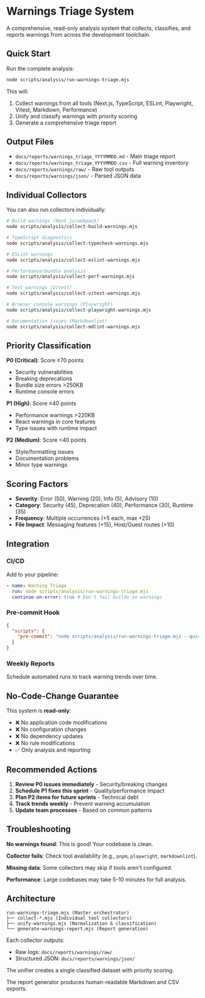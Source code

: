 # Warnings Triage System

A comprehensive, read-only analysis system that collects, classifies, and reports warnings from across the development toolchain.

## Quick Start

Run the complete analysis:

```bash
node scripts/analysis/run-warnings-triage.mjs
```

This will:
1. Collect warnings from all tools (Next.js, TypeScript, ESLint, Playwright, Vitest, Markdown, Performance)
2. Unify and classify warnings with priority scoring
3. Generate a comprehensive triage report

## Output Files

- `docs/reports/warnings_triage_YYYYMMDD.md` - Main triage report
- `docs/reports/warnings_triage_YYYYMMDD.csv` - Full warning inventory  
- `docs/reports/warnings/raw/` - Raw tool outputs
- `docs/reports/warnings/json/` - Parsed JSON data

## Individual Collectors

You can also run collectors individually:

```bash
# Build warnings (Next.js/webpack)
node scripts/analysis/collect-build-warnings.mjs

# TypeScript diagnostics
node scripts/analysis/collect-typecheck-warnings.mjs

# ESLint warnings
node scripts/analysis/collect-eslint-warnings.mjs

# Performance/bundle analysis
node scripts/analysis/collect-perf-warnings.mjs

# Test warnings (Vitest)
node scripts/analysis/collect-vitest-warnings.mjs

# Browser console warnings (Playwright)
node scripts/analysis/collect-playwright-warnings.mjs

# Documentation issues (Markdownlint)
node scripts/analysis/collect-mdlint-warnings.mjs
```

## Priority Classification

**P0 (Critical)**: Score ≥70 points
- Security vulnerabilities
- Breaking deprecations
- Bundle size errors >250KB
- Runtime console errors

**P1 (High)**: Score ≥40 points  
- Performance warnings >220KB
- React warnings in core features
- Type issues with runtime impact

**P2 (Medium)**: Score <40 points

- Style/formatting issues
- Documentation problems
- Minor type warnings

## Scoring Factors

- **Severity**: Error (50), Warning (20), Info (5), Advisory (10)
- **Category**: Security (45), Deprecation (40), Performance (30), Runtime (35)
- **Frequency**: Multiple occurrences (+5 each, max +25)
- **File Impact**: Messaging features (+15), Host/Guest routes (+10)

## Integration

### CI/CD
Add to your pipeline:
```yaml
- name: Warning Triage
  run: node scripts/analysis/run-warnings-triage.mjs
  continue-on-error: true # Don't fail builds on warnings
```

### Pre-commit Hook
```json
{
  "scripts": {
    "pre-commit": "node scripts/analysis/run-warnings-triage.mjs --quick"
  }
}
```

### Weekly Reports
Schedule automated runs to track warning trends over time.

## No-Code-Change Guarantee

This system is **read-only**:
- ❌ No application code modifications
- ❌ No configuration changes  
- ❌ No dependency updates
- ❌ No rule modifications
- ✅ Only analysis and reporting

## Recommended Actions

1. **Review P0 issues immediately** - Security/breaking changes
2. **Schedule P1 fixes this sprint** - Quality/performance impact  
3. **Plan P2 items for future sprints** - Technical debt
4. **Track trends weekly** - Prevent warning accumulation
5. **Update team processes** - Based on common patterns

## Troubleshooting

**No warnings found**: This is good! Your codebase is clean.

**Collector fails**: Check tool availability (e.g., `pnpm`, `playwright`, `markdownlint`).

**Missing data**: Some collectors may skip if tools aren't configured.

**Performance**: Large codebases may take 5-10 minutes for full analysis.

## Architecture

```text
run-warnings-triage.mjs (Master orchestrator)
├── collect-*.mjs (Individual tool collectors)  
├── unify-warnings.mjs (Normalization & classification)
└── generate-warnings-report.mjs (Report generation)
```

Each collector outputs:

- Raw logs: `docs/reports/warnings/raw/`
- Structured JSON: `docs/reports/warnings/json/`

The unifier creates a single classified dataset with priority scoring.

The report generator produces human-readable Markdown and CSV exports.
